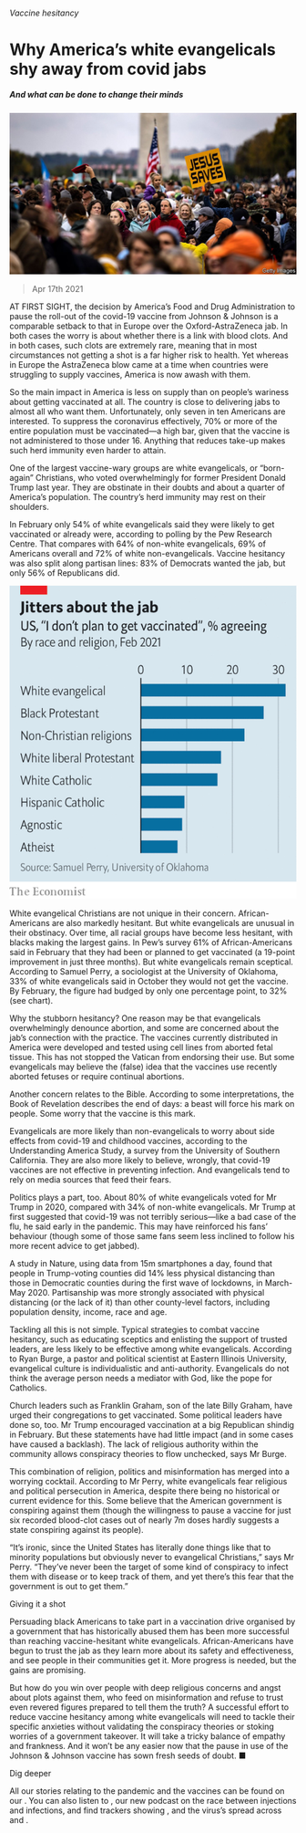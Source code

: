 ###### Vaccine hesitancy

# Why America’s white evangelicals shy away from covid jabs 

##### And what can be done to change their minds 

![image](images/20210417_usp503.jpg) 

> Apr 17th 2021 

AT FIRST SIGHT, the decision by America’s Food and Drug Administration to pause the roll-out of the covid-19 vaccine from Johnson &amp; Johnson is a comparable setback to that in Europe over the Oxford-AstraZeneca jab. In both cases the worry is about whether there is a link with blood clots. And in both cases, such clots are extremely rare, meaning that in most circumstances not getting a shot is a far higher risk to health. Yet whereas in Europe the AstraZeneca blow came at a time when countries were struggling to supply vaccines, America is now awash with them.

So the main impact in America is less on supply than on people’s wariness about getting vaccinated at all. The country is close to delivering jabs to almost all who want them. Unfortunately, only seven in ten Americans are interested. To suppress the coronavirus effectively, 70% or more of the entire population must be vaccinated—a high bar, given that the vaccine is not administered to those under 16. Anything that reduces take-up makes such herd immunity even harder to attain.


One of the largest vaccine-wary groups are white evangelicals, or “born-again” Christians, who voted overwhelmingly for former President Donald Trump last year. They are obstinate in their doubts and about a quarter of America’s population. The country’s herd immunity may rest on their shoulders.

In February only 54% of white evangelicals said they were likely to get vaccinated or already were, according to polling by the Pew Research Centre. That compares with 64% of non-white evangelicals, 69% of Americans overall and 72% of white non-evangelicals. Vaccine hesitancy was also split along partisan lines: 83% of Democrats wanted the jab, but only 56% of Republicans did.

![image](images/20210417_USC515.png) 


White evangelical Christians are not unique in their concern. African-Americans are also markedly hesitant. But white evangelicals are unusual in their obstinacy. Over time, all racial groups have become less hesitant, with blacks making the largest gains. In Pew’s survey 61% of African-Americans said in February that they had been or planned to get vaccinated (a 19-point improvement in just three months). But white evangelicals remain sceptical. According to Samuel Perry, a sociologist at the University of Oklahoma, 33% of white evangelicals said in October they would not get the vaccine. By February, the figure had budged by only one percentage point, to 32% (see chart).

Why the stubborn hesitancy? One reason may be that evangelicals overwhelmingly denounce abortion, and some are concerned about the jab’s connection with the practice. The vaccines currently distributed in America were developed and tested using cell lines from aborted fetal tissue. This has not stopped the Vatican from endorsing their use. But some evangelicals may believe the (false) idea that the vaccines use recently aborted fetuses or require continual abortions.

Another concern relates to the Bible. According to some interpretations, the Book of Revelation describes the end of days: a beast will force his mark on people. Some worry that the vaccine is this mark.

Evangelicals are more likely than non-evangelicals to worry about side effects from covid-19 and childhood vaccines, according to the Understanding America Study, a survey from the University of Southern California. They are also more likely to believe, wrongly, that covid-19 vaccines are not effective in preventing infection. And evangelicals tend to rely on media sources that feed their fears.

Politics plays a part, too. About 80% of white evangelicals voted for Mr Trump in 2020, compared with 34% of non-white evangelicals. Mr Trump at first suggested that covid-19 was not terribly serious—like a bad case of the flu, he said early in the pandemic. This may have reinforced his fans’ behaviour (though some of those same fans seem less inclined to follow his more recent advice to get jabbed).

A study in Nature, using data from 15m smartphones a day, found that people in Trump-voting counties did 14% less physical distancing than those in Democratic counties during the first wave of lockdowns, in March-May 2020. Partisanship was more strongly associated with physical distancing (or the lack of it) than other county-level factors, including population density, income, race and age.

Tackling all this is not simple. Typical strategies to combat vaccine hesitancy, such as educating sceptics and enlisting the support of trusted leaders, are less likely to be effective among white evangelicals. According to Ryan Burge, a pastor and political scientist at Eastern Illinois University, evangelical culture is individualistic and anti-authority. Evangelicals do not think the average person needs a mediator with God, like the pope for Catholics.

Church leaders such as Franklin Graham, son of the late Billy Graham, have urged their congregations to get vaccinated. Some political leaders have done so, too. Mr Trump encouraged vaccination at a big Republican shindig in February. But these statements have had little impact (and in some cases have caused a backlash). The lack of religious authority within the community allows conspiracy theories to flow unchecked, says Mr Burge.

This combination of religion, politics and misinformation has merged into a worrying cocktail. According to Mr Perry, white evangelicals fear religious and political persecution in America, despite there being no historical or current evidence for this. Some believe that the American government is conspiring against them (though the willingness to pause a vaccine for just six recorded blood-clot cases out of nearly 7m doses hardly suggests a state conspiring against its people).

“It’s ironic, since the United States has literally done things like that to minority populations but obviously never to evangelical Christians,” says Mr Perry. “They’ve never been the target of some kind of conspiracy to infect them with disease or to keep track of them, and yet there’s this fear that the government is out to get them.”

Giving it a shot

Persuading black Americans to take part in a vaccination drive organised by a government that has historically abused them has been more successful than reaching vaccine-hesitant white evangelicals. African-Americans have begun to trust the jab as they learn more about its safety and effectiveness, and see people in their communities get it. More progress is needed, but the gains are promising.

But how do you win over people with deep religious concerns and angst about plots against them, who feed on misinformation and refuse to trust even revered figures prepared to tell them the truth? A successful effort to reduce vaccine hesitancy among white evangelicals will need to tackle their specific anxieties without validating the conspiracy theories or stoking worries of a government takeover. It will take a tricky balance of empathy and frankness. And it won’t be any easier now that the pause in use of the Johnson &amp; Johnson vaccine has sown fresh seeds of doubt. ■

Dig deeper

All our stories relating to the pandemic and the vaccines can be found on our . You can also listen to , our new podcast on the race between injections and infections, and find trackers showing ,  and the virus’s spread across  and .

